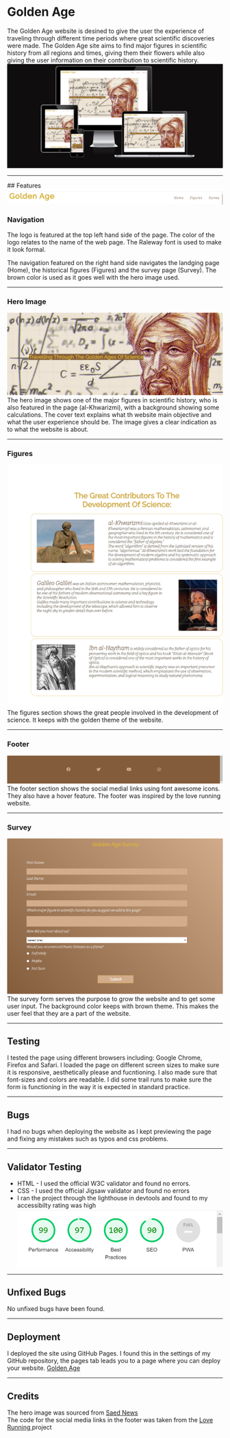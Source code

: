 # Golden Age

The Golden Age website is desined to give the user the experience of traveling through different time periods where great scientific discoveries were made.
The Golden Age site aims to find major figures in scientific history from all regions and times, giving them their flowers while also giving the user information on their contribution to scientific history.
<img src="assets/images/Untitled.png">
<hr>
## Features

<img src="assets/images/Nav-bar-golden-age.png">

### Navigation
The logo is featured at the top left hand side of the page. The color of the logo relates to the name of the web page. The Raleway font is used to make it look formal.

The navigation featured on the right hand side navigates the landging page (Home), the historical figures (Figures) and the survey page (Survey). The brown color is used as it goes well with the hero image used.
<hr>

### Hero Image
<img src="assets/images/hero-image-html.png">
The hero image shows one of the major figures in scientific history, who is also featured in the page (al-Khwarizmi), with a background showing some calculations.
The cover text explains what th website main objective and what the user experience should be.
The image gives a clear indication as to what the website is about.
<hr>

### Figures
<img src="assets/images/figures-section.png">
The figures section shows the great people involved in the development of science.
It keeps with the golden theme of the website.
<hr>

### Footer
<img src="assets/images/footer-html.png">
The footer section shows the social medial links using font awesome icons. They also have a hover feature. The footer was inspired by the love running website. 
<hr>

### Survey
<img src="assets/images/Survey-form.png">
The survey form serves the purpose to grow the website and to get some user input.
The background color keeps with brown theme.
This makes the user feel that they are a part of the website.
<hr>

## Testing

I tested the page using different browsers including: Google Chrome, Firefox and Safari.
I loaded the page on different screen sizes to make sure it is responsive, aesthetically please and fucntioning.
I also made sure that font-sizes and colors are readable.
I did some trail runs to make sure the form is functioning in the way it is expected in standard practice.
<hr>

## Bugs
I had no bugs when deploying the website as I kept previewing the page and fixing any mistakes such as typos and css problems.

<hr>

## Validator Testing
<ul>
 <li>HTML - I used the official W3C validator and found no errors.</li>
 <li>CSS - I used the official Jigsaw validator and found no errors</li>
 <li>I ran the project through the lighthouse in devtools and found to my accessibilty rating was high</li>
 <img src="assets/images/dev-tools-html.png">
 </ul>

<hr>

 ## Unfixed Bugs
No unfixed bugs have been found.

<hr>

## Deployment
 I deployed the site using GitHub Pages.
 I found this in the settings of my GitHub repository, the pages tab leads you to a page where you can deploy your website.
<a href="https://jibab96.github.io/Golden-Age-Page-/index.html">Golden Age</a>

<hr>

## Credits
The hero image was sourced from <a href="https://saednews.com/en/post/muhammad-ibn-musa-al-khawarizmi-algorithmi-mathematical-genius-and-founder-of-algebra"> Saed News </a>
<br>
The code for the social media links in the footer was taken from the <a href="https://jibab96.github.io/love-running-walkthrough/">Love Running </a> project
